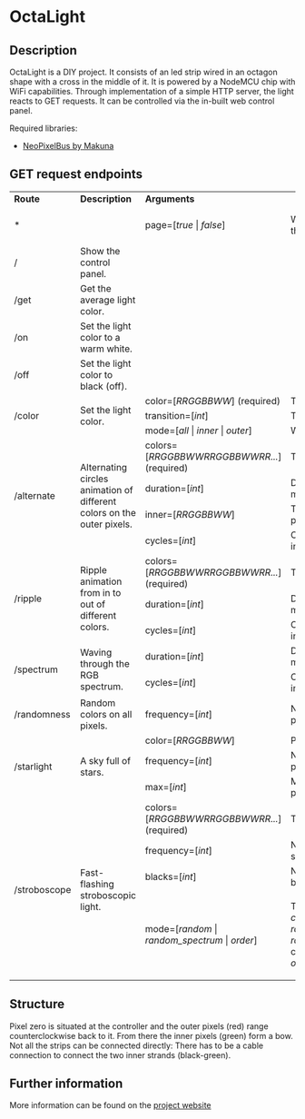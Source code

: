 <h1>OctaLight</h1>
						<h2>Description</h2>
						<p>
							OctaLight is a DIY project. It consists of an led strip wired in an octagon shape with a cross in the middle of it. It is powered by a NodeMCU chip with WiFi capabilities. Through implementation of a simple HTTP server, the light reacts to GET requests. It can be controlled via the in-built web control panel.
						</p>
						<p>
							Required libraries:<br>
							<ul>
								<li><a href="https://github.com/Makuna/NeoPixelBus">NeoPixelBus by Makuna</a></li>
							</ul>
						</p>
						<h2>GET request endpoints</h2>
						<p>
							<table class="bordered">
								<tr>
								<td><b>Route</b></td>
								<td><b>Description</b></td>
								<td colspan="2"><b>Arguments</b></td>
								<td><b>Response</b></td>
								</tr>
								<tr>
								<td>*</td>
								<td>&nbsp;</td>
								<td>page=[<em>true</em> | <em>false</em>]</td>
								<td>Whether to respond with the control panel.</td>
								<td><em>success or error message</em></td>
								</tr>
								<tr>
								<td>/</td>
								<td>Show the control panel.</td>
								<td colspan="2">&nbsp;</td>
								<td><em>control panel</em></td>
								</tr>
								<tr>
								<td>/get</td>
								<td>Get the average light color.</td>
								<td colspan="2">&nbsp;</td>
								<td>color in <em>RRGGBBWW</em></td>
								</tr>
								<tr>
								<td>/on</td>
								<td>Set the light color to a warm white.</td>
								<td colspan="2">&nbsp;</td>
								<td>&nbsp;</td>
								</tr>
								<tr>
								<td>/off</td>
								<td>Set the light color to black (off).</td>
								<td colspan="2">&nbsp;</td>
								<td>&nbsp;</td>
								</tr>
								<tr>
								<td rowspan="3">/color</td>
								<td rowspan="3">Set the light color.</td>
								<td>color=[<em>RRGGBBWW</em>] (required)</td>
								<td>The color.</td>
								<td rowspan="3">&nbsp;</td>
								</tr>
								<tr>
								<td>transition=[<em>int</em>]</td>
								<td>The transition time in ms.</td>
								</tr>
								<tr>
								<td>mode=[<em>all</em> |&nbsp;<em>inner</em> | <em>outer</em>]</td>
								<td>Where to set color.</td>
								</tr>
								<tr>
								<td rowspan="4">/alternate</td>
								<td rowspan="4">Alternating circles animation of different colors on the outer pixels.</td>
								<td>colors=[<em>RRGGBBWWRRGGBBWWRR...</em>] (required)</td>
								<td>The colors.</td>
								<td rowspan="4">&nbsp;</td>
								</tr>
								<tr>
								<td>duration=[<em>int</em>]</td>
								<td>Duration for one color in ms.</td>
								</tr>
								<tr>
								<td>inner=[<em>RRGGBBWW</em>]</td>
								<td>The color on the inner pixels.</td>
								</tr>
								<tr>
								<td>cycles=[<em>int</em>]</td>
								<td>Cycle count. "-1" for infinity.</td>
								</tr>
								<tr>
								<td rowspan="3">/ripple</td>
								<td rowspan="3">Ripple animation from in to out of different colors.</td>
								<td>colors=[<em>RRGGBBWWRRGGBBWWRR...</em>] (required)</td>
								<td>The colors.</td>
								<td rowspan="3"></td>
								</tr>
								<tr>
								<td>duration=[<em>int</em>]</td>
								<td>Duration for one color in ms.</td>
								</tr>
								<tr>
								<td>cycles=[<em>int</em>]</td>
								<td>Cycle count. "-1" for infinity.</td>
								</tr>
								<tr>
								<td rowspan="2">/spectrum</td>
								<td rowspan="2">Waving through the RGB spectrum.</td>
								<td>duration=[<em>int</em>]</td>
								<td>Duration for one cycle in ms.</td>
								<td rowspan="2">&nbsp;</td>
								</tr>
								<tr>
								<td>cycles=[<em>int</em>]</td>
								<td>Cycle count. "-1" for infinity.</td>
								</tr>
								<tr>
								<td>/randomness</td>
								<td>Random colors on all pixels.</td>
								<td>frequency=[<em>int</em>]</td>
								<td>Number of new random pixels per second.</td>
								<td>&nbsp;</td>
								</tr>
								<tr>
								<td rowspan="3">/starlight</td>
								<td rowspan="3">A sky full of stars.</td>
								<td>color=[<em>RRGGBBWW</em>]</td>
								<td>Pixel color.</td>
								<td rowspan="3">&nbsp;</td>
								</tr>
								<tr>
								<td>frequency=[<em>int</em>]</td>
								<td>Number of pixel switches per minute.</td>
								</tr>
								<tr>
								<td>max=[<em>int</em>]</td>
								<td>Maximum number of pixels on at the same time.</td>
								</tr>
								<tr>
								<td rowspan="4">/stroboscope</td>
								<td rowspan="4">Fast-flashing stroboscopic light.</td>
								<td>colors=[<em>RRGGBBWWRRGGBBWWRR...</em>] (required)</td>
								<td>The colors.</td>
								<td rowspan="4">&nbsp;</td>
								</tr>
								<tr>
								<td>frequency=[<em>int</em>]</td>
								<td>Number of flashes per second.</td>
								</tr>
								<tr>
								<td>blacks=[<em>int</em>]</td>
								<td>Number of black phases between flashes.</td>
								</tr>
								<tr>
								<td>mode=[<em>random</em> | <em>random_spectrum&nbsp;</em>| <em>order</em>]</td>
								<td>
								<p>The ordering mode of the <em>colors.</em><br /><em>random:&nbsp;</em>random order<br /><em>random_spectrum:</em>&nbsp;random colors<br /><em>order:</em>&nbsp;<em>or</em>dered as in&nbsp;<em>colors</em></p>
								</td>
								</tr>
							</table>
						</p>
						<h2>Structure</h2>
						<p>
							Pixel zero is situated at the controller and the outer pixels (red) range counterclockwise back to it. From there the inner pixels (green) form a bow. Not all the strips can be connected directly: There has to be a cable connection to connect the two inner strands (black-green).
						</p>
						<h2>Further information</h2>
						<p>
							More information can be found on the <a href="http://bengelhaupt.com/projects/octalight">project website</a>
						</p>

